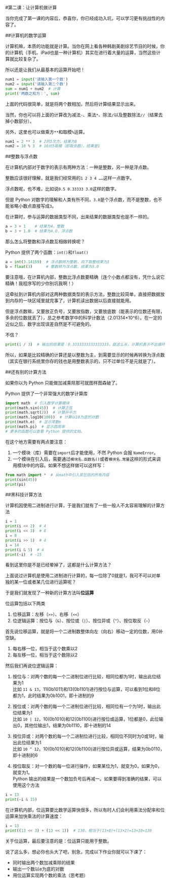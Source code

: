 #第二课：让计算机做计算

当你完成了第一课的内容后，恭喜你，你已经成功入坑，可以学习更有挑战性的内容了。

##计算机的数学运算

计算机嘛，本质的功能就是计算。当你在网上看各种韩剧美剧综艺节目的时候，你的计算机（手机、iPad也是一种计算机）其实在进行着大量的运算，当然这些计算就比较复杂了。

所以还是让我们从最基本的运算开始吧！

```python
num1 = input('请输入第一个数')
num2 = input('请输入第二个数')
sum = num1 + num2  # 计算
print('两数之和为：', sum)
```

上面的代码很简单，就是将两个数相加，然后将计算结果显示出来。

当然，你也可以将上面的计算改为减法`-`、乘法`*`、除法`/`以及整数除法`//`（结果去掉小数部分）。

另外，这里也可以做乘方`**`和取模`%`运算。

```python
num1 = 2 ** 3  # 2的3次方，结果为8
num2 = 10 % 3  # 10对3取模（即取余数），结果是1
```

##整数与浮点数

在计算机内部对于数字的表示有两种方法：一种是整数，另一种是浮点数。

整数应该很好理解，就是我们经常用的`1 2 3 4 ……`这样一点数字。

浮点数呢，也不难，比如说`0.5 0.33333 3.0`这样的数字。

但是 Python 对数字的理解和人类有所不同，`3.0`是个浮点数，而不是整数，也不能省略小数点直接写成`3`。

在计算时，参与运算的数据类型不同，出来结果的数据类型也是不一样的。

```python
a = 3 + 1    # 结果为4，整数
b = 3 + 1.0  # 结果为4.0，浮点数
```

那么怎么将整数和浮点数互相做转换呢？

Python 提供了两个函数：`int()`和`float()`

```python
a = int(3.14159)  # 浮点数转为整数，向下取整结果为3
b = float(3)      # 整数转为浮点数，结果为3.0
```

要注意哦，在计算机内部，整数比浮点数要精确（连个小数点都没有，凭什么说它精确！我程序写的少你别坑我啊！）

这牵扯到计算机内部对这两种数据类型的表示方法，整数比较简单，直接把数据放到内存的一块区域里就完事了，计算机读出数据以后直接就能用。

但是浮点数嘛，又要放正负号，又要放指数，又要放底数（能表示的位数还有限，多余的位数就丢了），总之参考数学中的科学计数法（2.01314×10^6）。在一定的近似之后，数字出现误差自然是不可避免的。

不信？

```python
print(1 / 3)  # 输出的结果是：0.3333333333333333，就这么长，计算机表示不出循环小数。
```

所以，如果是比较精确的计算还是以整数为主，到需要显示的时候再转换为浮点数（其实在银行系统里你存的钱也是用整数表示的，只不过单位不是元就是了）。

##还有别的计算方法

如果你以为 Python 只能做加减乘除那可就图样图森破了。

Python 提供了一个非常强大的数学计算库

```python
import math  # 引入数学计算模块
print(math.sin(45))  # 计算正弦
print(math.sqrt(2))  # 计算开平方
print(math.log10(100))  # 计算以10为底的对数
print(math.e)  # 显示常数e
print(math.pi)  # 显示圆周率
# 更多的函数可以查看 Python 提供的文档。
```

在这个地方需要有两点要注意：

1. 一个模块（库）需要在`import`后才能使用，不然 Python 会报 `NameError`。
2. 一个模块在引入后，需要通过`模块名.函数名()`或者`模块名.常量`这样的形式来调用模块中的内容。如果不想这样做可以这样写：
```python
from math import *  # 从math中引入其包括的所有内容
print(sin(45))
print(pi)
```

##黑科技计算方法

计算机因使用二进制进行计算，于是我们就有了一些一般人不太容易理解的计算方法
```python
i = 1
print(i << 2)  # 4
print(i << 3)  # 8
i = 8
print(i >> 1)  # 4
i = 14
print(i & 5)  # 4
print(~i)  # -15
```

看到这里你是不是已经晕掉了，这都是什么计算方法？

上面说过计算机是使用二进制进行计算的，每一位除了0就是1，我可不可以对单独的某一位或者某几位进行运算呢？

于是我们就发现了一种新的计算方法叫**位运算**

位运算包括以下两类

1. 位移运算：左移（`>>`）、右移（`<<`）
2. 位逻辑运算：按位与（`&`）、按位或（`|`）、按位异或（`^`）、按位取反（`~`）

首先说位移运算，就是将一个二进制数整体向左（向右）移动一定的位数，用0补空缺。

1. 每右移一位，相当于这个数乘以2
2. 每左移一位，相当于这个数除以2

然后我们再说位逻辑运算：

1. 按位与：对两个数的每一个二进制位进行比较，相同位都为1时，输出此位结果为1  
比如 `11 & 13`，11(0b1011)和13(0b1101)进行按位与运算，可以看到1位和8位都为1，此时结果为0b1001，即十进制的9

2. 按位或：对两个数的每一个二进制位进行比较，相同位有一个为1时，输出此位结果为1  
比如 `10 | 12`，10(0b1010)和12(0b1100)进行按位或运算，1位都是0，此位输出0，其他位输出1，结果为0b1110，即十进制的14

3. 按位异或：对两个数的每一个二进制位进行比较，相同位不同时为0或1时，输出此位结果为1  
比如 `10 ^ 12`，10(0b1010)和12(0b1100)进行按位异或运算，结果为0b0110，即十进制的6

4. 按位取反：对一个数的每一位进行操作，如果某位为1，就变为0，如果为0，就变为1。  
Python 输出的结果是一个数加负号后再减一。如果要得到准确的结果，可以使用这个方法
```python
i = 13
print(~i & 15)
```

在计算机内部，位运算要比数学运算快很多，所以有时人们会利用乘法分配率和位运算来加快乘法的计算速度：
```python
i = 13
print((13 << 3) + (13 << 1))  # 130，相当于(13×8)+(13×2)=13×10=130
```

关于位运算，最后要注意的是：位运算只能用于整数。

说了这么多，想必你也头大了吧，别急，完成以下作业你就可以下课了：

* 同时输出两个数加减乘除的结果
* 输出一个数以e为底的对数
* 用位运算实现两个数的乘法（思考题）
